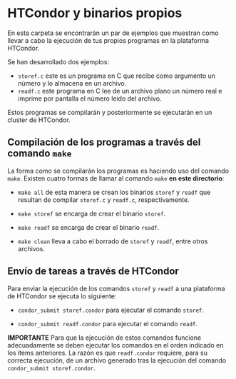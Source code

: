 # HTCondor y binarios propios

En esta carpeta se encontrarán un par de ejemplos que muestran como llevar a cabo la ejecución de tus propios programas en la plataforma HTCondor.

Se han desarrollado dos ejemplos:

* `storef.c` este es un programa en C que recibe como argumento un número y lo almacena en un archivo.
* `readf.c` este programa en C lee de un archivo plano un número real e imprime por pantalla el número leido del archivo.

Estos programas se compilarán y posteriormente se ejecutarán en un cluster de HTCondor.

## Compilación de los programas a través del comando `make` 

La forma como se compilarán los programas es haciendo uso del comando `make`.
Existen cuatro formas de llamar al comando `make` __en este directorio__:

* `make all` de esta manera se crean los binarios `storef` y `readf` que resultan de compilar `storef.c` y `readf.c`, respectivamente.

* `make storef` se encarga de crear el binario `storef`.

* `make readf` se encarga de crear el binario `readf`.

* `make clean` lleva a cabo el borrado de `storef` y `readf`, entre otros archivos. 

## Envío de tareas a través de HTCondor

Para enviar la ejecución de los comandos `storef`  y `readf` a una plataforma de HTCondor se ejecuta lo siguiente:

* `condor_submit storef.condor` para ejecutar el comando `storef`.

* `condor_submit readf.condor` para ejecutar el comando `readf`.

**IMPORTANTE**
Para que la ejecución de estos comandos funcione adecuadamente se deben ejecutar los comandos en el orden indicado en los ítems anteriores.
La razón es que `readf.condor` requiere, para su correcta ejecución, de un archivo generado tras la ejecución del comando `condor_submit storef.condor`.
